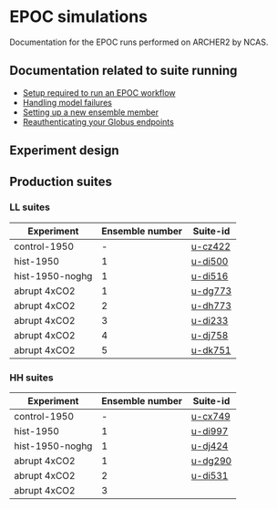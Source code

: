 # EPOC simulations

Documentation for the EPOC runs performed on ARCHER2 by NCAS. 

## Documentation related to suite running 

* [Setup required to run an EPOC workflow](setup)
* [Handling model failures](model_failures)
* [Setting up a new ensemble member](ensemble_member)
* [Reauthenticating your Globus endpoints](reauthenticating_globus)

## Experiment design 

## Production suites

### LL suites 

| Experiment | Ensemble number | Suite-id |
| --- | --- | --- |
| control-1950 | - | [u-cz422](suites/cz422) | 
| hist-1950 | 1 | [u-di500](suites/di500) |
| hist-1950-noghg | 1 | [u-di516](suites/di516) |
| abrupt 4xCO2 | 1 | [u-dg773](suites/dg773) |
| abrupt 4xCO2 | 2 | [u-dh773](suites/dh773) |
| abrupt 4xCO2 | 3 | [u-di233](suites/di233) |
| abrupt 4xCO2 | 4 | [u-dj758](suites/dj758) |
| abrupt 4xCO2 | 5 | [u-dk751](suites/dk751) |


### HH suites

| Experiment | Ensemble number | Suite-id |
| --- | --- | --- |
| control-1950 | - | [u-cx749](suites/cx749) | 
| hist-1950 | 1 | [u-di997](suites/di997) |
| hist-1950-noghg | 1 | [u-dj424](suites/dj424) |
| abrupt 4xCO2 | 1 | [u-dg290](suites/dg290) |
| abrupt 4xCO2 | 2 | [u-di531](suites/di531) |
| abrupt 4xCO2 | 3 | |
